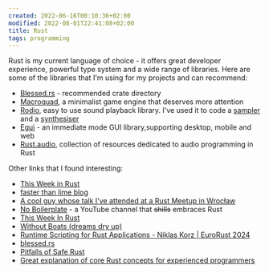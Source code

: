 ```yaml
---
created: 2022-06-16T00:10:36+02:00
modified: 2022-08-01T22:41:08+02:00
title: Rust
tags: programming
---
```


Rust is my current language of choice - it offers great
developer experience, powerful type system and a wide range
of libraries. Here are some of the libraries that I'm using
for my projects and can recommend:

- [Blessed.rs](https://blessed.rs/crates) - recommended crate directory
- [Macroquad](https://macroquad.rs/), a minimalist game engine that deserves more attention
- [Rodio](https://github.com/RustAudio/rodio), easy to use sound playback library.
  I've used it to code a [sampler](https://github.com/Wint3rmute/libretakt) and a [synthesiser](https://github.com/Wint3rmute/nosna)
- [Egui](https://egui.rs) - an immediate mode GUI library,supporting desktop, mobile and web
- [Rust.audio](https://rust.audio/), collection of resources dedicated to audio programming in Rust

Other links that I found interesting:

- [This Week in Rust](https://this-week-in-rust.org/)
- [faster than lime blog](https://fasterthanli.me/about)
- [A cool guy whose talk I've attended at a Rust Meetup in Wrocław](https://pwy.io/en/)
- [No Boilerplate](https://www.youtube.com/channel/UCUMwY9iS8oMyWDYIe6_RmoA) - a YouTube channel that ~~shills~~ embraces Rust
- [This Week In Rust](https://this-week-in-rust.org/)
- [Without Boats (dreams dry up)](https://without.boats/)
- [Runtime Scripting for Rust Applications - Niklas Korz | EuroRust 2024](https://youtu.be/M8dpH3rO-2M?si=gn9-p4DtAEh8OjdG)
- [blessed.rs](https://blessed.rs/crates)
- [Pitfalls of Safe Rust](https://corrode.dev/blog/pitfalls-of-safe-rust/)
- [Great explanation of core Rust concepts for experienced programmers](https://youtu.be/QQzAWxYKPSE?si=9_yfJ9ubt-CIU8Rw)
